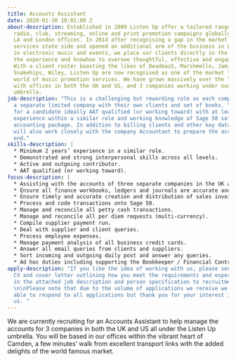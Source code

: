 ```yaml
---
title: Accounts Assistant
date: 2020-01-30 10:01:00 Z
about-description: Established in 2009 Listen Up offer a tailored range of bespoke
  radio, club, streaming, online and print promotion campaigns globally through our
  LA and London offices. In 2014 after recognising a gap in the market we moved our
  services state side and opened an additional arm of the business in LA. Specialising
  in electronic music and events, we place our clients directly in the spotlight with
  the experience and knowhow to oversee thoughtful, effective and engaging campaigns.
  With a client roster boasting the likes of Deadmau5, Marshmello, Jamie Jones, Tiesto,
  Snakehips, Wiley, Listen Up are now recognised as one of the market leaders in the
  world of music promotion services. We have grown massively over the last 10 years
  with offices in both the UK and US, and 3 companies working under our Listen Up
  umbrella.
job-description: "This is a challenging but rewarding role as each company works as
  a separate limited company with their own clients and set of books. \n\nWe are looking
  for a candidate ideally AAT qualified (or working toward) with at least 2 years’
  experience within a similar role and working knowledge of Sage 50 software or similar
  accounting package. In addition to billing clients and other key data entry, you
  will also work closely with the company Accountant to prepare the accounts for month
  end."
skills-description: |
  * Minimum 2 years’ experience in a similar role.
  * Demonstrated and strong interpersonal skills across all levels.
  * Active and outgoing contributor.
  * AAT qualified (or working toward).
focus-description: |
  * Assisting with the accounts of three separate companies in the UK and US. Each with their own ledgers and clients.
  * Ensure all finance workbooks, ledgers and journals are accurate and up to date.
  * Ensure timely and accurate creation and distribution of sales invoices according to billing schedules (GBP and USD).
  * Process and code transactions onto Sage 50.
  * Manage and reconcile all petty cash transactions.
  * Manage and reconcile all per diem requests (multi-currency).
  * Compile supplier payment run.
  * Deal with supplier and client queries.
  * Process employee expenses.
  * Manage payment analysis of all business credit cards.
  * Answer all email queries from clients and suppliers.
  * Sort incoming and outgoing daily post and answer any queries.
  * Ad hoc duties including supporting the Bookkeeper / Financial Controller.
apply-description: "If you like the idea of working with us, please send through your
  CV and cover letter outlining how you meet the requirements and experience detailed
  in the attached job description and person specification to recruitment@listen-up.biz.
  \n\nPlease note that due to the volume of applications we receive we may not be
  able to respond to all applications but thank you for your interest in working with
  us. "
---
```


We are currently recruiting for an Accounts Assistant to help manage the accounts for 3 companies in both the UK and US all under the Listen Up umbrella. You will be based in our offices within the vibrant heart of Camden, a few minutes’ walk from excellent transport links with the added delights of the world famous market.